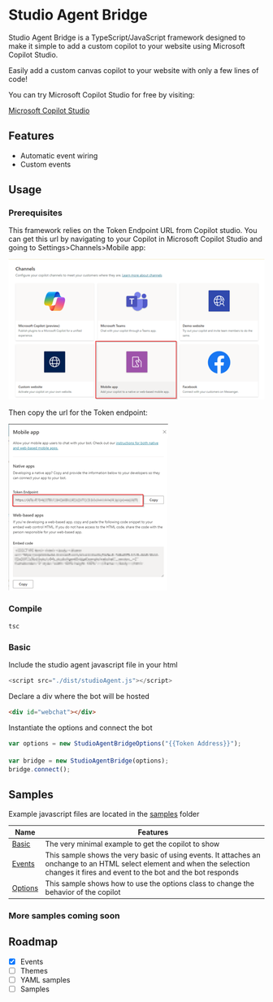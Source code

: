 # Studio Agent Bridge
Studio Agent Bridge is a TypeScript/JavaScript framework designed to make it simple to add a custom copilot to your website using Microsoft Copilot Studio.  

Easily add a custom canvas copilot to your website with only a few lines of code!

You can try Microsoft Copilot Studio for free by visiting:

[Microsoft Copilot Studio](https://aka.ms/trycopilotstudio)

## Features

- Automatic event wiring
- Custom events

## Usage

### Prerequisites 

This framework relies on the Token Endpoint URL from Copilot studio.  You can get this url by navigating to your Copilot in Microsoft Copilot Studio and going to Settings>Channels>Mobile app:

![Microsoft Copilot Studio Channels](/media/CopilotStudioChannels.png)

Then copy the url for the Token endpoint:

![Microsoft Copilot Studio Mobile app](/media/CopilotStudioMobileApp.png)

### Compile
```cmd
tsc
```

### Basic

Include the studio agent javascript file in your html

``` javascript
<script src="./dist/studioAgent.js"></script>
```

Declare a div where the bot will be hosted

```html
<div id="webchat"></div>
```

Instantiate the options and connect the bot

``` javascript
var options = new StudioAgentBridgeOptions("{{Token Address}}");

var bridge = new StudioAgentBridge(options);
bridge.connect();
```

## Samples

Example javascript files are located in the [samples](./samples) folder

| Name | Features |
| ----- | -------- |
| [Basic](./samples/basic) | The very minimal example to get the copilot to show |
| [Events](./samples/events) | This sample shows the very basic of using events.  It attaches an onchange to an HTML select element and when the selection changes it fires and event to the bot and the bot responds |
| [Options](./samples/options) | This sample shows how to use the options class to change the behavior of the copilot |

### More samples coming soon

## Roadmap

- [X] Events
- [ ] Themes
- [ ] YAML samples
- [ ] Samples

